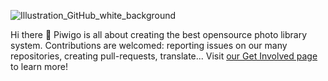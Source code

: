 ![Illustration_GitHub_white_background](https://github.com/Piwigo/.github/assets/9326959/e735f401-014a-4ca1-9b9e-7a781bf6334d)

Hi there 👋 Piwigo is all about creating the best opensource photo library system. Contributions are welcomed: reporting issues on our many repositories, creating pull-requests, translate... Visit [our Get Involved page](https://piwigo.org/get-involved) to learn more!
